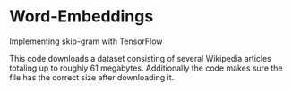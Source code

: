 # Word-Embeddings
Implementing skip-gram with TensorFlow

This code downloads a dataset consisting of several Wikipedia articles totaling up to roughly 61 megabytes. Additionally the code makes sure the file has the correct size after downloading it.